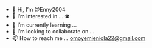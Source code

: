 - 👋 Hi, I’m @Enny2004
- 👀 I’m interested in ... ⚽
- 🌱 I’m currently learning ...
- 💞️ I’m looking to collaborate on ...
- 📫 How to reach me ... omoyemieniola22@gmail.com

<!---
Enny2004/Enny2004 is a ✨ special ✨ repository because its `README.md` (this file) appears on your GitHub profile.
You can click the Preview link to take a look at your changes.
--->
